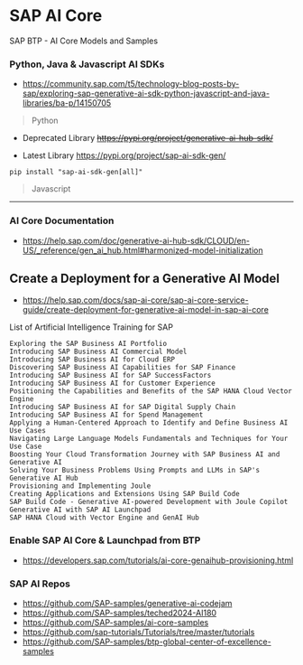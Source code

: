 # SAP AI Core

SAP BTP - AI Core Models and Samples


### Python, Java & Javascript AI SDKs 
* https://community.sap.com/t5/technology-blog-posts-by-sap/exploring-sap-generative-ai-sdk-python-javascript-and-java-libraries/ba-p/14150705


> Python
* Deprecated Library ~~https://pypi.org/project/generative-ai-hub-sdk/~~   

  
* Latest Library https://pypi.org/project/sap-ai-sdk-gen/
```
pip install "sap-ai-sdk-gen[all]"
```
> Javascript


---
### AI Core Documentation
* https://help.sap.com/doc/generative-ai-hub-sdk/CLOUD/en-US/_reference/gen_ai_hub.html#harmonized-model-initialization


## Create a Deployment for a Generative AI Model
* https://help.sap.com/docs/sap-ai-core/sap-ai-core-service-guide/create-deployment-for-generative-ai-model-in-sap-ai-core


List of Artificial Intelligence Training for SAP

    Exploring the SAP Business AI Portfolio
    Introducing SAP Business AI Commercial Model
    Introducing SAP Business AI for Cloud ERP
    Discovering SAP Business AI Capabilities for SAP Finance
    Introducing SAP Business AI for SAP SuccessFactors
    Introducing SAP Business AI for Customer Experience
    Positioning the Capabilities and Benefits of the SAP HANA Cloud Vector Engine
    Introducing SAP Business AI for SAP Digital Supply Chain
    Introducing SAP Business AI for Spend Management
    Applying a Human-Centered Approach to Identify and Define Business AI Use Cases
    Navigating Large Language Models Fundamentals and Techniques for Your Use Case
    Boosting Your Cloud Transformation Journey with SAP Business AI and Generative AI
    Solving Your Business Problems Using Prompts and LLMs in SAP's Generative AI Hub
    Provisioning and Implementing Joule
    Creating Applications and Extensions Using SAP Build Code
    SAP Build Code - Generative AI-powered Development with Joule Copilot
    Generative AI with SAP AI Launchpad
    SAP HANA Cloud with Vector Engine and GenAI Hub



### Enable SAP AI Core & Launchpad from BTP
* https://developers.sap.com/tutorials/ai-core-genaihub-provisioning.html


### SAP AI Repos
* https://github.com/SAP-samples/generative-ai-codejam
* https://github.com/SAP-samples/teched2024-AI180
* https://github.com/SAP-samples/ai-core-samples
* https://github.com/sap-tutorials/Tutorials/tree/master/tutorials
* https://github.com/SAP-samples/btp-global-center-of-excellence-samples
